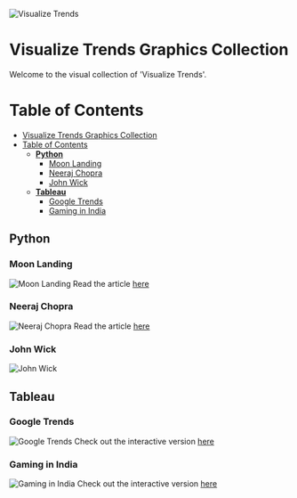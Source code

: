 ![Visualize Trends](https://github.com/probablyvivek/visualizetrends/blob/main/VT.png?raw=true)

# **Visualize Trends Graphics Collection**

Welcome to the visual collection of 'Visualize Trends'. 

Table of Contents
=================

   * [Visualize Trends Graphics Collection](#visualize-trends-graphics-collection)
   * [Table of Contents](#table-of-contents)
	  * [**Python**](#python)
		 * [Moon Landing](#moon-landing)
		 * [Neeraj Chopra](#neeraj-chopra)
		 * [John Wick](#john-wick)
	  * [**Tableau**](#tableau)
		 * [Google Trends](#google-trends)
		 * [Gaming in India](#gaming-in-india)


## **Python**

### Moon Landing
![Moon Landing](https://github.com/probablyvivek/visualizetrends/blob/main/Moon%20Landing/Moon%20Missions.png?raw=true)
Read the article [here](https://visualizetrends.substack.com/p/weekly-insight-chart-lunar-exploration)

### Neeraj Chopra
![Neeraj Chopra](https://github.com/probablyvivek/visualizetrends/blob/main/Neeraj%20Chopra/Neeraj.png?raw=true)
Read the article [here](https://visualizetrends.substack.com/p/neeraj-chopra-carving-history-with)

### John Wick
![John Wick](https://github.com/probablyvivek/visualizetrends/blob/main/John%20Wick/John%20Wick1.png?raw=true)


## **Tableau**

### Google Trends
![Google Trends](https://github.com/probablyvivek/visualizetrends/blob/main/Google%20Trends/Google%20Trends.png?raw=true)
Check out the interactive version [here](https://public.tableau.com/app/profile/visualizetrends/viz/GoogleTrends-India2023/GoogleTrends)


###  Gaming in India
![Gaming in India](https://github.com/probablyvivek/visualizetrends/blob/main/Gaming%20in%20India.png?raw=true)
Check out the interactive version [here](https://public.tableau.com/app/profile/visualizetrends/viz/Book1_17034558735370/GaminginIndia)


